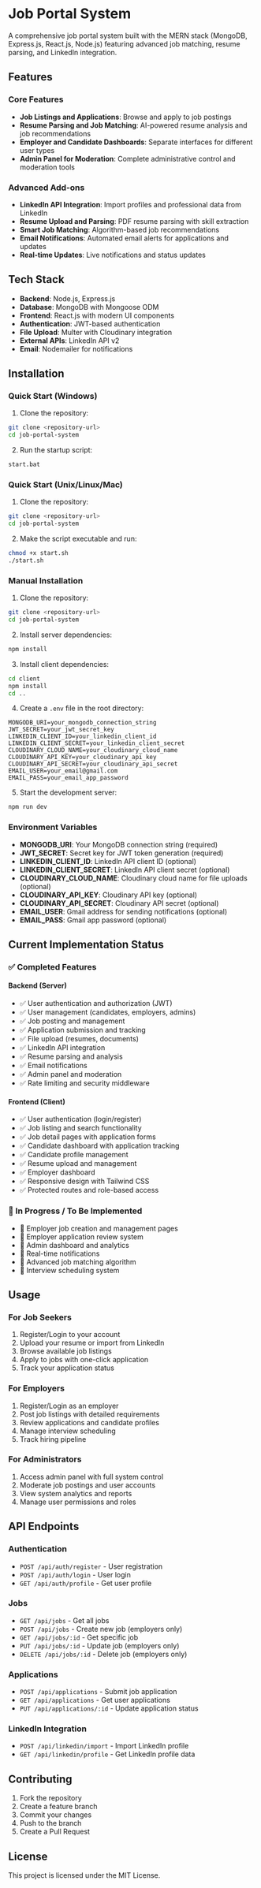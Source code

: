 # Job Portal System

A comprehensive job portal system built with the MERN stack (MongoDB, Express.js, React.js, Node.js) featuring advanced job matching, resume parsing, and LinkedIn integration.

## Features

### Core Features
- **Job Listings and Applications**: Browse and apply to job postings
- **Resume Parsing and Job Matching**: AI-powered resume analysis and job recommendations
- **Employer and Candidate Dashboards**: Separate interfaces for different user types
- **Admin Panel for Moderation**: Complete administrative control and moderation tools

### Advanced Add-ons
- **LinkedIn API Integration**: Import profiles and professional data from LinkedIn
- **Resume Upload and Parsing**: PDF resume parsing with skill extraction
- **Smart Job Matching**: Algorithm-based job recommendations
- **Email Notifications**: Automated email alerts for applications and updates
- **Real-time Updates**: Live notifications and status updates

## Tech Stack

- **Backend**: Node.js, Express.js
- **Database**: MongoDB with Mongoose ODM
- **Frontend**: React.js with modern UI components
- **Authentication**: JWT-based authentication
- **File Upload**: Multer with Cloudinary integration
- **External APIs**: LinkedIn API v2
- **Email**: Nodemailer for notifications

## Installation

### Quick Start (Windows)
1. Clone the repository:
```bash
git clone <repository-url>
cd job-portal-system
```

2. Run the startup script:
```bash
start.bat
```

### Quick Start (Unix/Linux/Mac)
1. Clone the repository:
```bash
git clone <repository-url>
cd job-portal-system
```

2. Make the script executable and run:
```bash
chmod +x start.sh
./start.sh
```

### Manual Installation

1. Clone the repository:
```bash
git clone <repository-url>
cd job-portal-system
```

2. Install server dependencies:
```bash
npm install
```

3. Install client dependencies:
```bash
cd client
npm install
cd ..
```

4. Create a `.env` file in the root directory:
```env
MONGODB_URI=your_mongodb_connection_string
JWT_SECRET=your_jwt_secret_key
LINKEDIN_CLIENT_ID=your_linkedin_client_id
LINKEDIN_CLIENT_SECRET=your_linkedin_client_secret
CLOUDINARY_CLOUD_NAME=your_cloudinary_cloud_name
CLOUDINARY_API_KEY=your_cloudinary_api_key
CLOUDINARY_API_SECRET=your_cloudinary_api_secret
EMAIL_USER=your_email@gmail.com
EMAIL_PASS=your_email_app_password
```

5. Start the development server:
```bash
npm run dev
```

### Environment Variables

- **MONGODB_URI**: Your MongoDB connection string (required)
- **JWT_SECRET**: Secret key for JWT token generation (required)
- **LINKEDIN_CLIENT_ID**: LinkedIn API client ID (optional)
- **LINKEDIN_CLIENT_SECRET**: LinkedIn API client secret (optional)
- **CLOUDINARY_CLOUD_NAME**: Cloudinary cloud name for file uploads (optional)
- **CLOUDINARY_API_KEY**: Cloudinary API key (optional)
- **CLOUDINARY_API_SECRET**: Cloudinary API secret (optional)
- **EMAIL_USER**: Gmail address for sending notifications (optional)
- **EMAIL_PASS**: Gmail app password (optional)

## Current Implementation Status

### ✅ Completed Features

#### Backend (Server)
- ✅ User authentication and authorization (JWT)
- ✅ User management (candidates, employers, admins)
- ✅ Job posting and management
- ✅ Application submission and tracking
- ✅ File upload (resumes, documents)
- ✅ LinkedIn API integration
- ✅ Resume parsing and analysis
- ✅ Email notifications
- ✅ Admin panel and moderation
- ✅ Rate limiting and security middleware

#### Frontend (Client)
- ✅ User authentication (login/register)
- ✅ Job listing and search functionality
- ✅ Job detail pages with application forms
- ✅ Candidate dashboard with application tracking
- ✅ Candidate profile management
- ✅ Resume upload and management
- ✅ Employer dashboard
- ✅ Responsive design with Tailwind CSS
- ✅ Protected routes and role-based access

### 🚧 In Progress / To Be Implemented
- 🔄 Employer job creation and management pages
- 🔄 Employer application review system
- 🔄 Admin dashboard and analytics
- 🔄 Real-time notifications
- 🔄 Advanced job matching algorithm
- 🔄 Interview scheduling system

## Usage

### For Job Seekers
1. Register/Login to your account
2. Upload your resume or import from LinkedIn
3. Browse available job listings
4. Apply to jobs with one-click application
5. Track your application status

### For Employers
1. Register/Login as an employer
2. Post job listings with detailed requirements
3. Review applications and candidate profiles
4. Manage interview scheduling
5. Track hiring pipeline

### For Administrators
1. Access admin panel with full system control
2. Moderate job postings and user accounts
3. View system analytics and reports
4. Manage user permissions and roles

## API Endpoints

### Authentication
- `POST /api/auth/register` - User registration
- `POST /api/auth/login` - User login
- `GET /api/auth/profile` - Get user profile

### Jobs
- `GET /api/jobs` - Get all jobs
- `POST /api/jobs` - Create new job (employers only)
- `GET /api/jobs/:id` - Get specific job
- `PUT /api/jobs/:id` - Update job (employers only)
- `DELETE /api/jobs/:id` - Delete job (employers only)

### Applications
- `POST /api/applications` - Submit job application
- `GET /api/applications` - Get user applications
- `PUT /api/applications/:id` - Update application status

### LinkedIn Integration
- `POST /api/linkedin/import` - Import LinkedIn profile
- `GET /api/linkedin/profile` - Get LinkedIn profile data

## Contributing

1. Fork the repository
2. Create a feature branch
3. Commit your changes
4. Push to the branch
5. Create a Pull Request

## License

This project is licensed under the MIT License. 